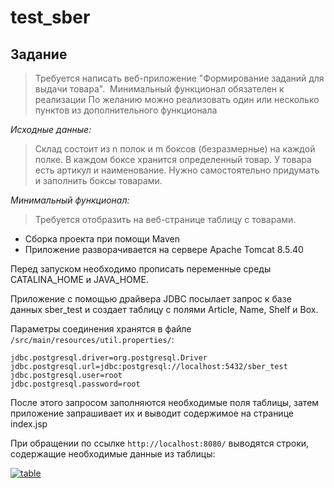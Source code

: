# test_sber

## Задание

> Требуется написать веб-приложение "Формирование заданий для выдачи товара". 
> Минимальный функционал обязателен к реализации
> По желанию можно реализовать один или несколько пунктов из дополнительного функционала

_Исходные данные:_

> Склад состоит из n полок и m боксов (безразмерные) на каждой полке. В каждом боксе хранится определенный товар.
> У товара есть артикул и наименование. Нужно самостоятельно придумать и заполнить боксы товарами. 

*Минимальный функционал:*

> Требуется отобразить на веб-странице таблицу с товарами. 


* Сборка проекта при помощи Maven
* Приложение разворачивается на сервере Apache Tomcat 8.5.40

Перед запуском необходимо прописать переменные среды CATALINA_HOME и JAVA_HOME.

Приложение с помощью драйвера JDBC посылает запрос к базе данных sber_test и создает таблицу с полями Article, Name, Shelf и Box.

Параметры соединения хранятся в файле `/src/main/resources/util.properties/`:

```
jdbc.postgresql.driver=org.postgresql.Driver
jdbc.postgresql.url=jdbc:postgresql://localhost:5432/sber_test
jdbc.postgresql.user=root
jdbc.postgresql.password=root
```
После этого запросом заполняются необходимые поля таблицы, затем приложение запрашивает их и выводит содержимое на странице index.jsp

При обращении по ссылке `http://localhost:8080/` выводятся строки, содержащие необходимые данные из таблицы:

<a href="https://imgbb.com/"><img src="https://i.ibb.co/YB4NMkn/table.png" alt="table" border="0"></a>

